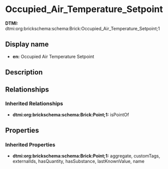 # Occupied_Air_Temperature_Setpoint
**DTMI:** dtmi:org:brickschema:schema:Brick:Occupied_Air_Temperature_Setpoint;1
## Display name
- **en:** Occupied Air Temperature Setpoint
## Description
## Relationships
### Inherited Relationships
* **dtmi:org:brickschema:schema:Brick:Point;1:** isPointOf
## Properties
### Inherited Properties
* **dtmi:org:brickschema:schema:Brick:Point;1:** aggregate, customTags, externalIds, hasQuantity, hasSubstance, lastKnownValue, name
